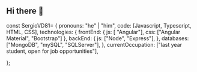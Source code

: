 ## Hi there 👋

const SergioVD81= {
   pronouns: "he" | "him",
   code: [Javascript, Typescript, HTML, CSS],
   technologies: {
      frontEnd: {
         js: [ "Angular"],
         css: ["Angular Material", "Bootstrap"]
      },
      backEnd: {
         js: ["Node", "Express"],
      },
      databases: ["MongoDB", "mySQL", "SQLServer"],
   },
   currentOccupation: ["last year student, open for job opportunities"],
  
};

<!--
**SergioVD81/SergioVD81** is a ✨ _special_ ✨ repository because its `README.md` (this file) appears on your GitHub profile.

Here are some ideas to get you started:

- 🔭 I’m currently working on ...
- 🌱 I’m currently learning ...
- 👯 I’m looking to collaborate on ...
- 🤔 I’m looking for help with ...
- 💬 Ask me about ...
- 📫 How to reach me: ...
- 😄 Pronouns: ...
- ⚡ Fun fact: ...
-->
